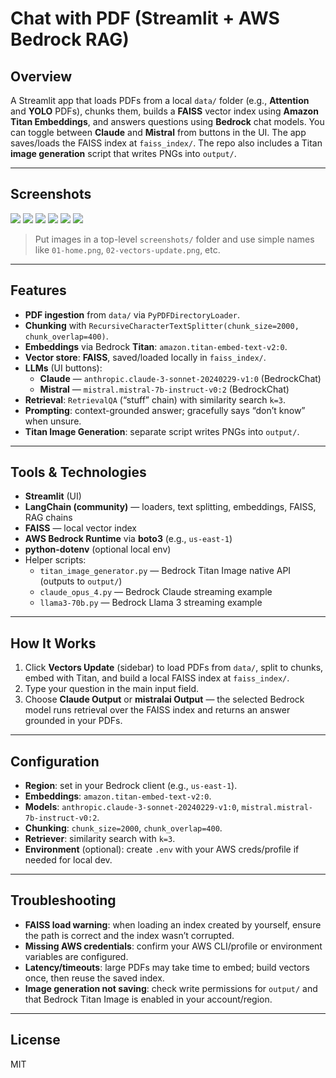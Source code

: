 # Chat with PDF (Streamlit + AWS Bedrock RAG)

## Overview
A Streamlit app that loads PDFs from a local `data/` folder (e.g., **Attention** and **YOLO** PDFs), chunks them, builds a **FAISS** vector index using **Amazon Titan Embeddings**, and answers questions using **Bedrock** chat models. You can toggle between **Claude** and **Mistral** from buttons in the UI. The app saves/loads the FAISS index at `faiss_index/`. The repo also includes a Titan **image generation** script that writes PNGs into `output/`.

---

## Screenshots

![](screenshots/01-home.png)
![](screenshots/02-vectors-update.png)
![](screenshots/03-ask-question.png)
![](screenshots/04-claude-output.png)
![](screenshots/05-mistral-output.png)
![](screenshots/06-faiss-index.png)

> Put images in a top-level `screenshots/` folder and use simple names like `01-home.png`, `02-vectors-update.png`, etc.

---

## Features
- **PDF ingestion** from `data/` via `PyPDFDirectoryLoader`.
- **Chunking** with `RecursiveCharacterTextSplitter(chunk_size=2000, chunk_overlap=400)`.
- **Embeddings** via Bedrock **Titan**: `amazon.titan-embed-text-v2:0`.
- **Vector store**: **FAISS**, saved/loaded locally in `faiss_index/`.
- **LLMs** (UI buttons):
  - **Claude** — `anthropic.claude-3-sonnet-20240229-v1:0` (BedrockChat)
  - **Mistral** — `mistral.mistral-7b-instruct-v0:2` (BedrockChat)
- **Retrieval**: `RetrievalQA` (“stuff” chain) with similarity search `k=3`.
- **Prompting**: context-grounded answer; gracefully says “don’t know” when unsure.
- **Titan Image Generation**: separate script writes PNGs into `output/`.

---

## Tools & Technologies
- **Streamlit** (UI)
- **LangChain (community)** — loaders, text splitting, embeddings, FAISS, RAG chains
- **FAISS** — local vector index
- **AWS Bedrock Runtime** via **boto3** (e.g., `us-east-1`)
- **python-dotenv** (optional local env)
- Helper scripts:
  - `titan_image_generator.py` — Bedrock Titan Image native API (outputs to `output/`)
  - `claude_opus_4.py` — Bedrock Claude streaming example
  - `llama3-70b.py` — Bedrock Llama 3 streaming example

---

## How It Works
1. Click **Vectors Update** (sidebar) to load PDFs from `data/`, split to chunks, embed with Titan, and build a local FAISS index at `faiss_index/`.
2. Type your question in the main input field.
3. Choose **Claude Output** or **mistralai Output** — the selected Bedrock model runs retrieval over the FAISS index and returns an answer grounded in your PDFs.

---

## Configuration
- **Region**: set in your Bedrock client (e.g., `us-east-1`).
- **Embeddings**: `amazon.titan-embed-text-v2:0`.
- **Models**: `anthropic.claude-3-sonnet-20240229-v1:0`, `mistral.mistral-7b-instruct-v0:2`.
- **Chunking**: `chunk_size=2000`, `chunk_overlap=400`.
- **Retriever**: similarity search with `k=3`.
- **Environment** (optional): create `.env` with your AWS creds/profile if needed for local dev.

---

## Troubleshooting
- **FAISS load warning**: when loading an index created by yourself, ensure the path is correct and the index wasn’t corrupted.
- **Missing AWS credentials**: confirm your AWS CLI/profile or environment variables are configured.
- **Latency/timeouts**: large PDFs may take time to embed; build vectors once, then reuse the saved index.
- **Image generation not saving**: check write permissions for `output/` and that Bedrock Titan Image is enabled in your account/region.

---

## License
MIT
